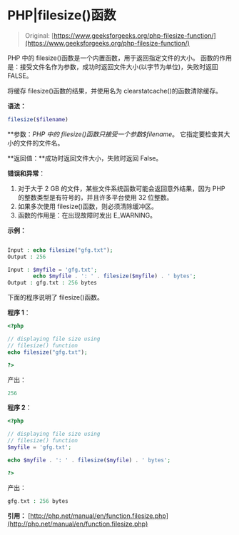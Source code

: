 # PHP|filesize()函数

> Original: [https://www.geeksforgeeks.org/php-filesize-function/](https://www.geeksforgeeks.org/php-filesize-function/)

PHP 中的 filesize()函数是一个内置函数，用于返回指定文件的大小。 函数的作用是：接受文件名作为参数，成功时返回文件大小(以字节为单位)，失败时返回 FALSE。

将缓存 filesize()函数的结果，并使用名为 clearstatcache()的函数清除缓存。

**语法：**

```php
filesize($filename)
```

**参数：**PHP 中的 filesize()函数只接受一个参数*$filename*。 它指定要检查其大小的文件的文件名。

**返回值：**成功时返回文件大小，失败时返回 False。

**错误和异常**：

1.  对于大于 2 GB 的文件，某些文件系统函数可能会返回意外结果，因为 PHP 的整数类型是有符号的，并且许多平台使用 32 位整数。
2.  如果多次使用 filesize()函数，则必须清除缓冲区。
3.  函数的作用是：在出现故障时发出 E_WARNING。

**示例：**

```php

Input : echo filesize("gfg.txt");
Output : 256

Input : $myfile = 'gfg.txt';
        echo $myfile . ': ' . filesize($myfile) . ' bytes';
Output : gfg.txt : 256 bytes

```

下面的程序说明了 filesize()函数。

**程序 1**：

```php
<?php

// displaying file size using
// filesize() function
echo filesize("gfg.txt");

?>
```

产出：

```php
256
```

**程序 2**：

```php
<?php

// displaying file size using
// filesize() function
$myfile = 'gfg.txt';

echo $myfile . ': ' . filesize($myfile) . ' bytes';

?>
```

产出：

```php
gfg.txt : 256 bytes
```

**引用：**
[http://php.net/manual/en/function.filesize.php](http://php.net/manual/en/function.filesize.php)